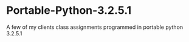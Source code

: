 # Portable-Python-3.2.5.1
A few of my clients class assignments programmed in portable python 3.2.5.1
